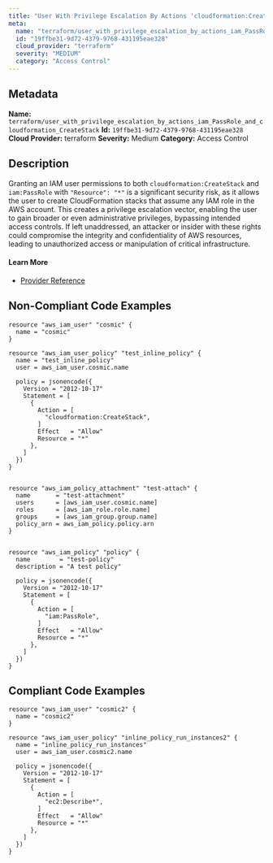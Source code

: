 ```yaml
---
title: "User With Privilege Escalation By Actions 'cloudformation:CreateStack' And 'iam:PassRole'"
meta:
  name: "terraform/user_with_privilege_escalation_by_actions_iam_PassRole_and_cloudformation_CreateStack"
  id: "19ffbe31-9d72-4379-9768-431195eae328"
  cloud_provider: "terraform"
  severity: "MEDIUM"
  category: "Access Control"
---
```

## Metadata
**Name:** `terraform/user_with_privilege_escalation_by_actions_iam_PassRole_and_cloudformation_CreateStack`
**Id:** `19ffbe31-9d72-4379-9768-431195eae328`
**Cloud Provider:** terraform
**Severity:** Medium
**Category:** Access Control
## Description
Granting an IAM user permissions to both `cloudformation:CreateStack` and `iam:PassRole` with `"Resource": "*"` is a significant security risk, as it allows the user to create CloudFormation stacks that assume any IAM role in the AWS account. This creates a privilege escalation vector, enabling the user to gain broader or even administrative privileges, bypassing intended access controls. If left unaddressed, an attacker or insider with these rights could compromise the integrity and confidentiality of AWS resources, leading to unauthorized access or manipulation of critical infrastructure.

#### Learn More

 - [Provider Reference](https://registry.terraform.io/providers/hashicorp/aws/latest/docs/resources/iam_user_policy#policy)

## Non-Compliant Code Examples
```aws
resource "aws_iam_user" "cosmic" {
  name = "cosmic"
}

resource "aws_iam_user_policy" "test_inline_policy" {
  name = "test_inline_policy"
  user = aws_iam_user.cosmic.name

  policy = jsonencode({
    Version = "2012-10-17"
    Statement = [
      {
        Action = [
          "cloudformation:CreateStack",
        ]
        Effect   = "Allow"
        Resource = "*"
      },
    ]
  })
}


resource "aws_iam_policy_attachment" "test-attach" {
  name       = "test-attachment"
  users      = [aws_iam_user.cosmic.name]
  roles      = [aws_iam_role.role.name]
  groups     = [aws_iam_group.group.name]
  policy_arn = aws_iam_policy.policy.arn
}


resource "aws_iam_policy" "policy" {
  name        = "test-policy"
  description = "A test policy"
  
  policy = jsonencode({
    Version = "2012-10-17"
    Statement = [
      {
        Action = [
          "iam:PassRole",
        ]
        Effect   = "Allow"
        Resource = "*"
      },
    ]
  })
}

```

## Compliant Code Examples
```aws
resource "aws_iam_user" "cosmic2" {
  name = "cosmic2"
}

resource "aws_iam_user_policy" "inline_policy_run_instances2" {
  name = "inline_policy_run_instances"
  user = aws_iam_user.cosmic2.name

  policy = jsonencode({
    Version = "2012-10-17"
    Statement = [
      {
        Action = [
          "ec2:Describe*",
        ]
        Effect   = "Allow"
        Resource = "*"
      },
    ]
  })
}

```